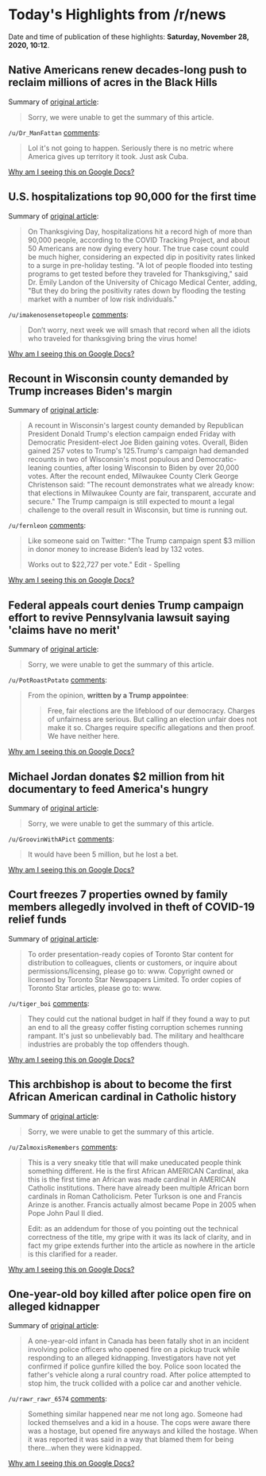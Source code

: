 # Today's Highlights from /r/news

Date and time of publication of these highlights: **Saturday, November 28, 2020, 10:12**.

## Native Americans renew decades-long push to reclaim millions of acres in the Black Hills

Summary of [original article](https://www.pbs.org/newshour/show/native-americans-renew-decades-long-push-to-reclaim-millions-of-acres-in-the-black-hills):

> Sorry, we were unable to get the summary of this article.

`/u/Dr_ManFattan` [comments](https://www.reddit.com/r/news/comments/k2ni53/native_americans_renew_decadeslong_push_to/):

> Lol it's not going to happen. Seriously there is no metric where America gives up territory it took. Just ask Cuba.

[Why am I seeing this on Google Docs?](https://docs.google.com/document/d/1Dc6We63vOXIZsc0op-Bt4abqkYjXzOigalQqFxmvvbM/edit?usp=sharing)

## U.S. hospitalizations top 90,000 for the first time

Summary of [original article](https://www.cbsnews.com/news/covid-hospitalizations-top-90000-united-states/):

> On Thanksgiving Day, hospitalizations hit a record high of more than 90,000 people, according to the COVID Tracking Project, and about 50 Americans are now dying every hour.
The true case count could be much higher, considering an expected dip in positivity rates linked to a surge in pre-holiday testing.
"A lot of people flooded into testing programs to get tested before they traveled for Thanksgiving," said Dr.
Emily Landon of the University of Chicago Medical Center, adding, "But they do bring the positivity rates down by flooding the testing market with a number of low risk individuals."

`/u/imakenosensetopeople` [comments](https://www.reddit.com/r/news/comments/k2n4hy/us_hospitalizations_top_90000_for_the_first_time/):

> Don’t worry, next week we will smash that record when all the idiots who traveled for thanksgiving bring the virus home!

[Why am I seeing this on Google Docs?](https://docs.google.com/document/d/1Dc6We63vOXIZsc0op-Bt4abqkYjXzOigalQqFxmvvbM/edit?usp=sharing)

## Recount in Wisconsin county demanded by Trump increases Biden's margin

Summary of [original article](https://www.jpost.com/breaking-news/recount-in-wisconsin-county-demanded-by-trump-increases-bidens-margin-650492):

> A recount in Wisconsin's largest county demanded by Republican President Donald Trump's election campaign ended Friday with Democratic President-elect Joe Biden gaining votes.
Overall, Biden gained 257 votes to Trump's 125.Trump's campaign had demanded recounts in two of Wisconsin's most populous and Democratic-leaning counties, after losing Wisconsin to Biden by over 20,000 votes.
After the recount ended, Milwaukee County Clerk George Christenson said: "The recount demonstrates what we already know: that elections in Milwaukee County are fair, transparent, accurate and secure." The Trump campaign is still expected to mount a legal challenge to the overall result in Wisconsin, but time is running out.

`/u/fernleon` [comments](https://www.reddit.com/r/news/comments/k2ftr8/recount_in_wisconsin_county_demanded_by_trump/):

> Like someone said on Twitter:
> "The Trump campaign spent $3 million in donor money to increase Biden’s lead by 132 votes. 
> 
> Works out to $22,727 per vote."
> Edit - Spelling

[Why am I seeing this on Google Docs?](https://docs.google.com/document/d/1Dc6We63vOXIZsc0op-Bt4abqkYjXzOigalQqFxmvvbM/edit?usp=sharing)

## Federal appeals court denies Trump campaign effort to revive Pennsylvania lawsuit saying 'claims have no merit'

Summary of [original article](https://www.cnn.com/2020/11/27/politics/trump-pennsylvania-lawsuit-appeal/index.html):

> Sorry, we were unable to get the summary of this article.

`/u/PotRoastPotato` [comments](https://www.reddit.com/r/news/comments/k2cd5v/federal_appeals_court_denies_trump_campaign/):

> From the opinion, **written by a Trump appointee**: 
> 
> >Free, fair elections are the lifeblood of our democracy. Charges of unfairness are serious. But calling an election unfair does not make it so. Charges require specific allegations and then proof. We have neither here.

[Why am I seeing this on Google Docs?](https://docs.google.com/document/d/1Dc6We63vOXIZsc0op-Bt4abqkYjXzOigalQqFxmvvbM/edit?usp=sharing)

## Michael Jordan donates $2 million from hit documentary to feed America's hungry

Summary of [original article](https://www.cnn.com/2020/11/26/us/michael-jordan-feeding-america-donation-last-dance/index.html):

> Sorry, we were unable to get the summary of this article.

`/u/GroovinWithAPict` [comments](https://www.reddit.com/r/news/comments/k2gg7v/michael_jordan_donates_2_million_from_hit/):

> It would have been 5 million, but he lost a bet.

[Why am I seeing this on Google Docs?](https://docs.google.com/document/d/1Dc6We63vOXIZsc0op-Bt4abqkYjXzOigalQqFxmvvbM/edit?usp=sharing)

## Court freezes 7 properties owned by family members allegedly involved in theft of COVID-19 relief funds

Summary of [original article](https://www.thestar.com/politics/provincial/2020/11/27/court-freezes-7-properties-owned-by-family-members-allegedly-involved-in-theft-of-covid-19-relief-funds.html):

> To order presentation-ready copies of Toronto Star content for distribution to colleagues, clients or customers, or inquire about permissions/licensing, please go to: www.
Copyright owned or licensed by Toronto Star Newspapers Limited.
To order copies of Toronto Star articles, please go to: www.

`/u/tiger_boi` [comments](https://www.reddit.com/r/news/comments/k2bqrl/court_freezes_7_properties_owned_by_family/):

> They could cut the national budget in half if they found a way to put an end to all the greasy coffer fisting corruption schemes running rampant. It's just so unbelievably bad. The military and healthcare industries are probably the top offenders though.

[Why am I seeing this on Google Docs?](https://docs.google.com/document/d/1Dc6We63vOXIZsc0op-Bt4abqkYjXzOigalQqFxmvvbM/edit?usp=sharing)

## This archbishop is about to become the first African American cardinal in Catholic history

Summary of [original article](https://www.cnn.com/2020/11/27/world/archbishop-wilton-gregory-cardinal/index.html):

> Sorry, we were unable to get the summary of this article.

`/u/ZalmoxisRemembers` [comments](https://www.reddit.com/r/news/comments/k2ptkm/this_archbishop_is_about_to_become_the_first/):

> This is a very sneaky title that will make uneducated people think something different. He is the first African AMERICAN Cardinal, aka this is the first time an African was made cardinal in AMERICAN Catholic institutions. There have already been multiple African born cardinals in Roman Catholicism. Peter Turkson is one and Francis Arinze is another. Francis actually almost became Pope in 2005 when Pope John Paul II died.
> 
> Edit: as an addendum for those of you pointing out the technical correctness of the title, my gripe with it was its lack of clarity, and in fact my gripe extends further into the article as nowhere in the article is this clarified for a reader.

[Why am I seeing this on Google Docs?](https://docs.google.com/document/d/1Dc6We63vOXIZsc0op-Bt4abqkYjXzOigalQqFxmvvbM/edit?usp=sharing)

## One-year-old boy killed after police open fire on alleged kidnapper

Summary of [original article](https://www.theguardian.com/world/2020/nov/27/one-year-old-boy-shot-dead-during-alleged-kidnapping-in-canada):

> A one-year-old infant in Canada has been fatally shot in an incident involving police officers who opened fire on a pickup truck while responding to an alleged kidnapping.
Investigators have not yet confirmed if police gunfire killed the boy.
Police soon located the father's vehicle along a rural country road.
After police attempted to stop him, the truck collided with a police car and another vehicle.

`/u/rawr_rawr_6574` [comments](https://www.reddit.com/r/news/comments/k2c2kt/oneyearold_boy_killed_after_police_open_fire_on/):

> Something similar happened near me not long ago. Someone had locked themselves and a kid in a house. The cops were aware there was a hostage, but opened fire anyways and killed the hostage. When it was reported it was said in a way that blamed them for being there...when they were kidnapped.

[Why am I seeing this on Google Docs?](https://docs.google.com/document/d/1Dc6We63vOXIZsc0op-Bt4abqkYjXzOigalQqFxmvvbM/edit?usp=sharing)

